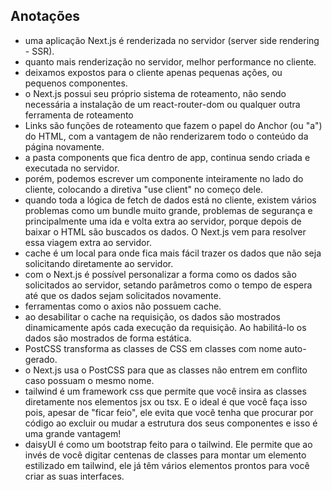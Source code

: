 ## Anotações

- uma aplicação Next.js é renderizada no servidor (server side rendering - SSR).
- quanto mais renderização no servidor, melhor performance no cliente.
- deixamos expostos para o cliente apenas pequenas ações, ou pequenos componentes.
- o Next.js possui seu próprio sistema de roteamento, não sendo necessária a instalação de um react-router-dom ou qualquer outra ferramenta de roteamento
- Links são funções de roteamento que fazem o papel do Anchor (ou "a") do HTML, com a vantagem de não renderizarem todo o conteúdo da página novamente.
- a pasta components que fica dentro de app, continua sendo criada e executada no servidor.
- porém, podemos escrever um componente inteiramente no lado do cliente, colocando a diretiva "use client" no começo dele.
- quando toda a lógica de fetch de dados está no cliente, existem vários problemas como um bundle muito grande, problemas de segurança e principalmente uma ida e volta extra ao servidor, porque depois de baixar o HTML são buscados os dados. O Next.js vem para resolver essa viagem extra ao servidor.
- cache é um local para onde fica mais fácil trazer os dados que não seja solicitando diretamente ao servidor.
- com o Next.js é possível personalizar a forma como os dados são solicitados ao servidor, setando parâmetros como o tempo de espera até que os dados sejam solicitados novamente.
- ferramentas como o axios não possuem cache.
- ao desabilitar o cache na requisição, os dados são mostrados dinamicamente após cada execução da requisição. Ao habilitá-lo os dados são mostrados de forma estática.
- PostCSS transforma as classes de CSS em classes com nome auto-gerado.
- o Next.js usa o PostCSS para que as classes não entrem em conflito caso possuam o mesmo nome.
- tailwind é um framework css que permite que você insira as classes diretamente nos elementos jsx ou tsx. E o ideal é que você faça isso pois, apesar de "ficar feio", ele evita que você tenha que procurar por código ao excluir ou mudar a estrutura dos seus componentes e isso é uma grande vantagem!
- daisyUI é como um bootstrap feito para o tailwind. Ele permite que ao invés de você digitar centenas de classes para montar um elemento estilizado em tailwind, ele já têm vários elementos prontos para você criar as suas interfaces.
